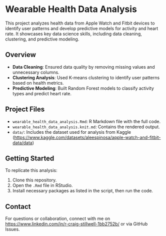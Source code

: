 # Wearable Health Data Analysis

This project analyzes health data from Apple Watch and Fitbit devices to identify user patterns and develop predictive models for activity and heart rate. It showcases key data science skills, including data cleaning, clustering, and predictive modeling.

## Overview
- **Data Cleaning**: Ensured data quality by removing missing values and unnecessary columns.
- **Clustering Analysis**: Used K-means clustering to identify user patterns based on health metrics.
- **Predictive Modeling**: Built Random Forest models to classify activity types and predict heart rate.

## Project Files
- `wearable_health_data_analysis.Rmd`: R Markdown file with the full code.
- `wearable_health_data_analysis.knit.md`: Contains the rendered output.
- `data/`: Includes the dataset used for analysis from Kaggle (https://www.kaggle.com/datasets/aleespinosa/apple-watch-and-fitbit-data/data)

## Getting Started
To replicate this analysis:
1. Clone this repository.
2. Open the `.Rmd` file in RStudio.
3. Install necessary packages as listed in the script, then run the code.

## Contact
For questions or collaboration, connect with me on https://www.linkedin.com/in/r-craig-stillwell-1bb2752b/ or via GitHub Issues.
